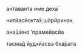 антаванта име деха̄

нитйасйокта̄х̣ ш́арӣрин̣ах̣

ана̄ш́ино ’прамейасйа

тасма̄д йудхйасва бха̄рата